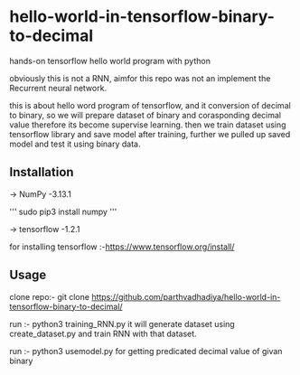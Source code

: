 # hello-world-in-tensorflow-binary-to-decimal

hands-on tensorflow hello world program with python

obviously this is not a RNN, aimfor this repo was not an implement the Recurrent neural network. 

this is about hello word program of tensorflow,  and it conversion of decimal to binary, so we will prepare dataset of binary and corasponding decimal value therefore its become supervise learning. then we train dataset using tensorflow library and save model after training, further we pulled up saved model and test it using binary data.


## Installation

 
 -> NumPy -3.13.1
 
  '''
  sudo pip3 install numpy
  '''
 
 
 -> tensorflow -1.2.1
 
 for installing tensorflow :-https://www.tensorflow.org/install/

## Usage
 clone repo:- git clone https://github.com/parthvadhadiya/hello-world-in-tensorflow-binary-to-decimal/ 
 
 run :- python3 training_RNN.py 
   it will generate dataset using create_dataset.py and train RNN with that dataset.
 
 run :- python3 usemodel.py for getting predicated decimal value of givan binary
